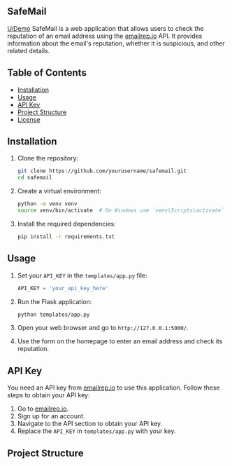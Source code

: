 ## SafeMail
<a href="https://nipunnegi2.github.io/Email-Guard/">UiDemo</a>
SafeMail is a web application that allows users to check the reputation of an email address using the [emailrep.io](https://emailrep.io/) API. It provides information about the email's reputation, whether it is suspicious, and other related details.

## Table of Contents

- [Installation](#installation)
- [Usage](#usage)
- [API Key](#api-key)
- [Project Structure](#project-structure)
- [License](#license)

## Installation

1. Clone the repository:
    ```bash
    git clone https://github.com/yourusername/safemail.git
    cd safemail
    ```

2. Create a virtual environment:
    ```bash
    python -m venv venv
    source venv/bin/activate  # On Windows use `venv\Scripts\activate`
    ```

3. Install the required dependencies:
    ```bash
    pip install -r requirements.txt
    ```

## Usage

1. Set your `API_KEY` in the `templates/app.py` file:
    ```python
    API_KEY = 'your_api_key_here'
    ```

2. Run the Flask application:
    ```bash
    python templates/app.py
    ```

3. Open your web browser and go to `http://127.0.0.1:5000/`.

4. Use the form on the homepage to enter an email address and check its reputation.

## API Key

You need an API key from [emailrep.io](https://emailrep.io/) to use this application. Follow these steps to obtain your API key:

1. Go to [emailrep.io](https://emailrep.io/).
2. Sign up for an account.
3. Navigate to the API section to obtain your API key.
4. Replace the `API_KEY` in `templates/app.py` with your key.

## Project Structure

